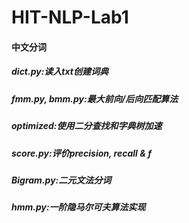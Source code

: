 # HIT-NLP-Lab1
#### 中文分词
##### dict.py:读入txt创建词典
##### fmm.py, bmm.py:最大前向/后向匹配算法
##### optimized:使用二分查找和字典树加速
##### score.py:评价precision, recall & f
##### Bigram.py:二元文法分词
##### hmm.py:一阶隐马尔可夫算法实现

